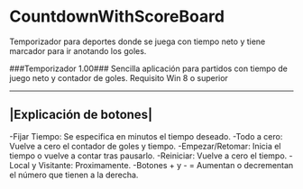 # CountdownWithScoreBoard
Temporizador para deportes donde se juega con tiempo neto y tiene marcador para ir anotando los goles.

###Temporizador 1.00### 
Sencilla aplicación para partidos con tiempo de juego neto y contador de goles.
Requisito Win 8 o superior

 -----------------------
|Explicación de botones|
 -----------------------

-Fijar Tiempo: Se especifica en minutos el tiempo deseado.
-Todo a cero: Vuelve a cero el contador de goles y tiempo.
-Empezar/Retomar: Inicia el tiempo o vuelve a contar tras pausarlo.
-Reiniciar: Vuelve a cero el tiempo.
-Local y Visitante: Proximamente.
-Botones + y - = Aumentan o decrementan el número que tienen a la derecha.

